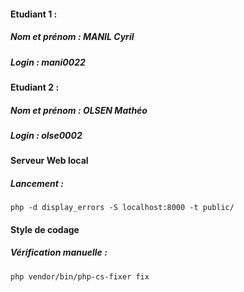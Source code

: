 #### Etudiant 1 :

##### Nom et prénom : MANIL Cyril

##### Login : mani0022

#### Etudiant 2 :

##### Nom et prénom : OLSEN Mathéo

##### Login : olse0002

#### Serveur Web local

##### Lancement :

```linux
php -d display_errors -S localhost:8000 -t public/
```

#### Style de codage

##### Vérification manuelle :

```linux
php vendor/bin/php-cs-fixer fix
```
